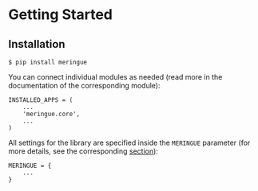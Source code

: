 # Getting Started


## Installation

```console
$ pip install meringue
```

You can connect individual modules as needed (read more in the documentation of the corresponding module):

```pycon
INSTALLED_APPS = (
    ...
    'meringue.core',
    ...
)
```


All settings for the library are specified inside the `MERINGUE` parameter (for more details, see the corresponding [section](./conf.md)):

```pycon
MERINGUE = {
    ...
}
```
